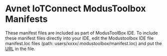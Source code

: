 # Avnet IoTConnect ModusToolbox Manifests

These manifest files are included as part of ModusToolBox IDE. To include these manifest files directly into your IDE, edit the Modustoolbox IDE file manifest.loc files (path: users/xxxx/.modustoolbox/manifest.loc) and put the [URL](https://raw.githubusercontent.com/avnet-iotconnect/iotc-modustoolbox-manifests/main/mtb-super-manifest/avnet-super-manifest-fv2.xml) in the file.

